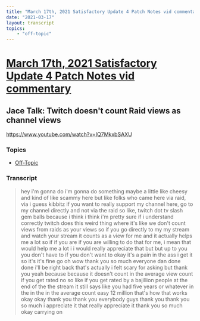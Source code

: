 ```yaml
---
title: "March 17th, 2021 Satisfactory Update 4 Patch Notes vid commentary Jace Talk: Twitch doesn't count Raid views as channel views"
date: "2021-03-17"
layout: transcript
topics:
    - "off-topic"
---
```

# [March 17th, 2021 Satisfactory Update 4 Patch Notes vid commentary](../2021-03-17.md)
## Jace Talk: Twitch doesn't count Raid views as channel views
https://www.youtube.com/watch?v=IQ7MkxbSAXU

### Topics
* [Off-Topic](../topics/off-topic.md)

### Transcript

> hey i'm gonna do i'm gonna do something maybe a little like cheesy and kind of like scammy here but like folks who came here via raid, via i guess kibbitz if you want to really support my channel here, go to my channel directly and not via the raid so like, twitch dot tv slash gem balls because i think i think i'm pretty sure if i understand correctly twitch does this weird thing where it's like we don't count views from raids as your views so if you go directly to my my stream and watch your stream it counts as a view for me and it actually helps me a lot so if if you are if you are willing to do that for me, i mean that would help me a lot i i would really appreciate that but but up to you you don't have to if you don't want to okay it's a pain in the ass i get it so it's it's fine go oh wow thank you so much everyone dan done done i'll be right back that's actually i felt scary for asking but thank you yeah because because it doesn't count in the average view count if you get rated no so like if you get rated by a bajillion people at the end of the the stream it still says like you had five years or whatever in the in the in the average count easy 12 million that's how that works okay okay thank you thank you everybody guys thank you thank you so much i appreciate it that really appreciate it thank you so much okay carrying on
